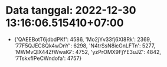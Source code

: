 # Data tanggal: 2022-12-30 13:16:06.515410+07:00

* {'QAEEBotT6jdbdPKf': 4586, 'Mo2jYv33fj6XI8Rk': 2369, '77F5QJEC8Qk4wDnY': 6298, 'N4trSsN8icGnLFTn': 5277, 'MWMvQlX44ZfWwalG': 4752, 'yzPrOMX9FjYE3uJZ': 4842, '7TskxfIPeCWndofa': 4757}
